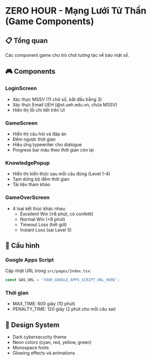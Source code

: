# ZERO HOUR - Mạng Lưới Tử Thần (Game Components)

## 📋 Tổng quan
Các component game cho trò chơi tương tác về bảo mật số.

## 🎮 Components

### LoginScreen
- Xác thực MSSV (11 chữ số, bắt đầu bằng 3)
- Xác thực Email UEH (@st.ueh.edu.vn, chứa MSSV)
- Hiển thị lỗi chi tiết trên UI

### GameScreen
- Hiển thị câu hỏi và đáp án
- Đếm ngược thời gian
- Hiệu ứng typewriter cho dialogue
- Progress bar màu theo thời gian còn lại

### KnowledgePopup
- Hiển thị kiến thức sau mỗi câu đúng (Level 1-4)
- Tạm dừng bộ đếm thời gian
- Tài liệu tham khảo

### GameOverScreen
- 4 loại kết thúc khác nhau:
  - Excellent Win (≥8 phút, có confetti)
  - Normal Win (<8 phút)
  - Timeout Loss (hết giờ)
  - Instant Loss (sai Level 5)

## 🔧 Cấu hình

### Google Apps Script
Cập nhật URL trong `src/pages/Index.tsx`:
```typescript
const GAS_URL = 'YOUR_GOOGLE_APPS_SCRIPT_URL_HERE';
```

### Thời gian
- MAX_TIME: 600 giây (10 phút)
- PENALTY_TIME: 120 giây (2 phút cho mỗi câu sai)

## 🎨 Design System
- Dark cybersecurity theme
- Neon colors (cyan, red, yellow, green)
- Monospace fonts
- Glowing effects và animations
